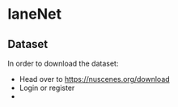 # laneNet
## Dataset
In order to download the dataset:
* Head over to https://nuscenes.org/download
* Login or register
* 